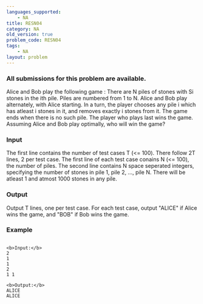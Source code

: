 ```yaml
---
languages_supported:
    - NA
title: RESN04
category: NA
old_version: true
problem_code: RESN04
tags:
    - NA
layout: problem
---
```

###  All submissions for this problem are available. 

Alice and Bob play the following game : There are N piles of stones with Si stones in the ith pile. Piles are numbered from 1 to N. Alice and Bob play alternately, with Alice starting. In a turn, the player chooses any pile i which has atleast i stones in it, and removes exactly i stones from it. The game ends when there is no such pile. The player who plays last wins the game. Assuming Alice and Bob play optimally, who will win the game?

### Input

The first line contains the number of test cases T (<= 100). There follow 2T lines, 2 per test case. The first line of each test case conains N (<= 100), the number of piles. The second line contains N space seperated integers, specifying the number of stones in pile 1, pile 2, ..., pile N. There will be atleast 1 and atmost 1000 stones in any pile.

### Output

Output T lines, one per test case. For each test case, output "ALICE" if Alice wins the game, and "BOB" if Bob wins the game.

### Example

```

<b>Input:</b>
2
1
1
2
1 1

<b>Output:</b>
ALICE
ALICE

```